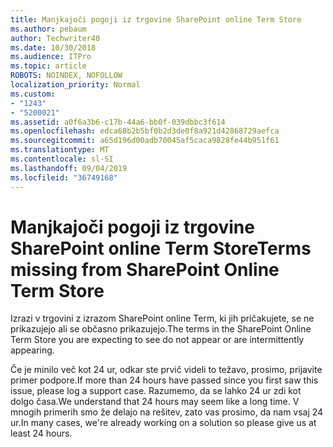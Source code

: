 ```yaml
---
title: Manjkajoči pogoji iz trgovine SharePoint online Term Store
ms.author: pebaum
author: Techwriter40
ms.date: 10/30/2018
ms.audience: ITPro
ms.topic: article
ROBOTS: NOINDEX, NOFOLLOW
localization_priority: Normal
ms.custom:
- "1243"
- "5200021"
ms.assetid: a0f6a3b6-c17b-44a6-bb0f-039dbbc3f614
ms.openlocfilehash: edca68b2b5bf0b2d3de0f8a921d42868729aefca
ms.sourcegitcommit: a65d196d00adb70045af5caca9828fe44b951f61
ms.translationtype: MT
ms.contentlocale: sl-SI
ms.lasthandoff: 09/04/2019
ms.locfileid: "36749168"
---
```

# <a name="terms-missing-from-sharepoint-online-term-store"></a><span data-ttu-id="0635b-102">Manjkajoči pogoji iz trgovine SharePoint online Term Store</span><span class="sxs-lookup"><span data-stu-id="0635b-102">Terms missing from SharePoint Online Term Store</span></span>

<span data-ttu-id="0635b-103">Izrazi v trgovini z izrazom SharePoint online Term, ki jih pričakujete, se ne prikazujejo ali se občasno prikazujejo.</span><span class="sxs-lookup"><span data-stu-id="0635b-103">The terms in the SharePoint Online Term Store you are expecting to see do not appear or are intermittently appearing.</span></span>
  
<span data-ttu-id="0635b-104">Če je minilo več kot 24 ur, odkar ste prvič videli to težavo, prosimo, prijavite primer podpore.</span><span class="sxs-lookup"><span data-stu-id="0635b-104">If more than 24 hours have passed since you first saw this issue, please log a support case.</span></span> <span data-ttu-id="0635b-105">Razumemo, da se lahko 24 ur zdi kot dolgo časa.</span><span class="sxs-lookup"><span data-stu-id="0635b-105">We understand that 24 hours may seem like a long time.</span></span> <span data-ttu-id="0635b-106">V mnogih primerih smo že delajo na rešitev, zato vas prosimo, da nam vsaj 24 ur.</span><span class="sxs-lookup"><span data-stu-id="0635b-106">In many cases, we're already working on a solution so please give us at least 24 hours.</span></span>
  